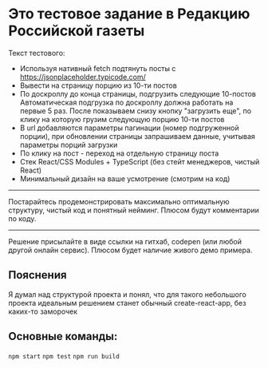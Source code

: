 # Это тестовое задание в Редакцию Российской газеты

Текст тестового:
- Используя нативный fetch подтянуть посты с https://jsonplaceholder.typicode.com/
- Вывести на страницу порцию из 10-ти постов
- По доскроллу до конца страницы, подгрузить следующие 10-постов
Автоматическая подгрузка по доскроллу должна работать на первые 5 раз. После показываем снизу кнопку "загрузить еще", по клику на которую грузим следующую порцию 10-ти постов
- В url добавляются параметры пагинации (номер подгруженной порции), при обновлении страницы запрашиваем данные, учитывая параметры порций загрузки
- По клику на пост - переход на отдельную страницу поста
- Стек React/CSS Modules + TypeScript (без стейт менеджеров, чистый React)
- Минимальный дизайн на ваше усмотрение (смотрим на код)

---

Постарайтесь продемонстрировать максимально оптимальную структуру, чистый код и понятный нейминг.
Плюсом будут комментарии по коду.

---

Решение присылайте в виде ссылки на гитхаб, codepen (или любой другой онлайн сервис). Плюсом будет наличие живого демо примера.

## Пояснения
Я думал над структурой проекта и понял, что для такого небольшого проекта идеальным решением станет обычный create-react-app, без каких-то заморочек

## Основные команды:
`npm start`
`npm test`
`npm run build`

